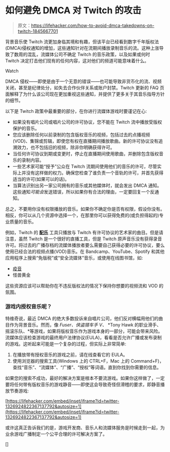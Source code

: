 # 如何避免 DMCA 对 Twitch 的攻击

> 原文：<https://lifehacker.com/how-to-avoid-dmca-takedowns-on-twitch-1845667701>

背景音乐使 Twitch 流更加身临其境和有趣，但该平台已经看到数字千年版权法(DMCA)侵权通知的增加，这些通知针对在流期间播放录制音乐的流。这种上涨导致了数周的混乱，流媒体公司不确定 Twitch 的音乐政策，以及如果或何时 Twitch 决定打击他们现有的任何内容，这对他们的频道可能意味着什么。

Watch

DMCA 侵权——即使是由于一个无意的错误——也可能导致非货币化的流、视频关闭，甚至是纪律处分，如失去合作伙伴关系或账户封禁。Twitch 更新的 FAQ 页面解释了为什么该公司现在更加重视这些通知，并提供了更多关于其音乐指导方针的细节。

以下是 Twitch 政策中最重要的部分，在你进行流媒体游戏时要谨记在心:

*   如果没有唱片公司或唱片公司的许可协议，您不能在 Twitch 流中播放受版权保护的音乐。
*   您应该删除任何以前录制的包含版权音乐的视频，包括过去的点播视频(VOD)、集锦或剪辑，即使您有权在直播期间播放歌曲。新的许可协议没有追溯效力，也不包括旧的视频，除非你明确获得许可。
*   当任何许可协议到期或变更时，停止在直播期间使用歌曲，并删除包含版权音乐的录制内容。
*   一些艺术家可能“授予”公众在 Twitch 流期间使用他们的音乐的许可，尽管实际上并没有这样做的权力。确保您检查了谁负责一个音轨的许可，并首先获得适当的许可(如果可以的话)。
*   当算法识别出另一家公司拥有的音乐或其他媒体时，就会发出 DMCA 通知。这些通知*可能会*发送错误，所以如果你有合法的理由，一定要回复一个反通知。

总之，不要用你没有权限播放的音乐。如果你不确定你是否有权限，假设你没有。相反，你可以从几个资源中选择一个，在那里你可以获得免费的(或负担得起的)专业质量的音乐。

例如，Twitch 的 [**配乐**](https://www.twitch.tv/broadcast/soundtrack) 工具只播放与 Twitch 有许可协议的艺术家的曲目。但是请注意，虽然 Twitch 是一个很好的直播工具，但是 Twitch 原声音乐没有获得录音许可。将过去的广播存档的流媒体播放者要么需要自己获得必要的许可协议，要么使用已经合法的视频点播(VOD)音乐。在 Bandcamp、YouTube、Spotify 和其他应用程序上搜索“免版税”或“安全流媒体”音乐，或使用在线图书馆，如:

*   [疫音](https://www.epidemicsound.com/)
*   怪兽黄金

这些资源应该可以帮助你在不违反版权法的情况下保持你想要的视频流和 VOD 的氛围。

### 游戏内授权音乐呢？

特维奇说，最近 DMCA 的绝大多数投诉来自唱片公司，他们反对横幅用他们的曲目作为背景音乐。然而，像 *Fuser、侠盗猎车手 V、* *Tony Hawk 的职业滑手、摇滚乐队、*等游戏，如果将版权音乐作为游戏本身的一部分，可能会带来风险。流媒体应该检查游戏的最终用户法律协议(EULA)，看看是否允许广播或发布录制的游戏。这听起来可能是一个复杂的过程，但实际上非常简单:

1.  在播放带有授权音乐的游戏之前，请在线查看它的 EULA。
2.  使用浏览器的搜索工具(Windows 上的 CTRL+F，Mac 上的 Command+F)，查找“音乐”、“流媒体”、“广播”、“授权”等词语。直到你找到你需要的信息。

如果您的搜索不成功，最好的解决方案是根本不要流游戏。如果你这样做了，一定要将任何带有版权音乐的游戏静音——即使这会导致奇怪但滑稽的要求，即静音播放节奏游戏:

 [https://lifehacker.com/embed/inset/iframe?id=twitter-1326924822367137792&autosize=1](https://lifehacker.com/embed/inset/iframe?id=twitter-1326924822367137792&autosize=1) 

或许这真正告诉我们的是，游戏开发商、音乐人和流媒体服务是时候走到一起，为业余游戏广播制定一个公平合理的许可解决方案了。

[]